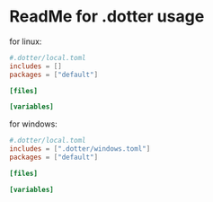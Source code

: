 # ReadMe for .dotter usage

for linux:

```toml
#.dotter/local.toml
includes = []
packages = ["default"]

[files]

[variables]
```

for windows:

```toml
#.dotter/local.toml
includes = [".dotter/windows.toml"]
packages = ["default"]

[files]

[variables]
```
